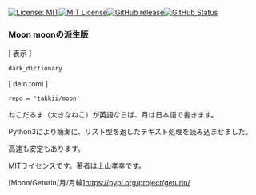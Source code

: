 [![License: MIT](https://img.shields.io/badge/License-MIT-yellow.svg)](https://opensource.org/licenses/MIT)[![MIT License](http://img.shields.io/badge/license-MIT-blue.svg?style=flat)](LICENSE)[![GitHub release](https://img.shields.io/github/release/takkii/moon.svg?style=flat)](GitHub)[![GitHub Status](https://img.shields.io/github/last-commit/takkii/moon.svg?style=flat)](GitHub)

### Moon moonの派生版

[ 表示 ]

```markdown
dark_dictionary
```

[ dein.toml ]

```markdown
repo = 'takkii/moon'
```

ねこだるま（大きなねこ）が英語ならば、月は日本語で書きます。

Python3により簡潔に、リスト型を返したテキスト処理を読み込ませました。

高速も安定もあります。

MITライセンスです。著者は上山孝幸です。

[Moon/Geturin/月/月輪]https://pypi.org/project/geturin/

